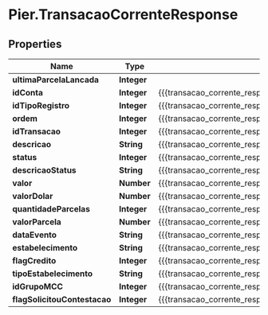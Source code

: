 # Pier.TransacaoCorrenteResponse

## Properties
Name | Type | Description | Notes
------------ | ------------- | ------------- | -------------
**ultimaParcelaLancada** | **Integer** |  | [optional] 
**idConta** | **Integer** | {{{transacao_corrente_response_id_conta_value}}} | [optional] 
**idTipoRegistro** | **Integer** | {{{transacao_corrente_response_id_tipo_registro_value}}} | [optional] 
**ordem** | **Integer** | {{{transacao_corrente_response_ordem_value}}} | [optional] 
**idTransacao** | **Integer** | {{{transacao_corrente_response_id_transacao_value}}} | [optional] 
**descricao** | **String** | {{{transacao_corrente_response_descricao_value}}} | [optional] 
**status** | **Integer** | {{{transacao_corrente_response_status_value}}} | [optional] 
**descricaoStatus** | **String** | {{{transacao_corrente_response_descricao_status_value}}} | [optional] 
**valor** | **Number** | {{{transacao_corrente_response_valor_value}}} | [optional] 
**valorDolar** | **Number** | {{{transacao_corrente_response_valor_dolar_value}}} | [optional] 
**quantidadeParcelas** | **Integer** | {{{transacao_corrente_response_quantidade_parcelas_value}}} | [optional] 
**valorParcela** | **Number** | {{{transacao_corrente_response_valor_parcela_value}}} | [optional] 
**dataEvento** | **String** | {{{transacao_corrente_response_data_evento_value}}} | [optional] 
**estabelecimento** | **String** | {{{transacao_corrente_response_estabelecimento_value}}} | [optional] 
**flagCredito** | **Integer** | {{{transacao_corrente_response_flag_credito_value}}} | [optional] 
**tipoEstabelecimento** | **String** | {{{transacao_corrente_response_tipo_estabelecimento_value}}} | [optional] 
**idGrupoMCC** | **Integer** | {{{transacao_corrente_response_id_grupo_m_c_c_value}}} | [optional] 
**flagSolicitouContestacao** | **Integer** | {{{transacao_corrente_response_flag_solicitou_contestacao_value}}} | [optional] 


